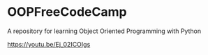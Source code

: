 # OOPFreeCodeCamp

A repository for learning Object Oriented Programming with Python

https://youtu.be/Ej_02ICOIgs
